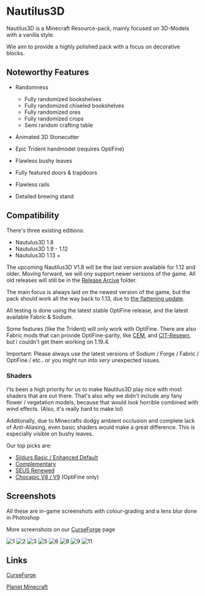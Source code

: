 # Nautilus3D


Nautilus3D is a Minecraft Resource-pack, mainly focused on 3D-Models with a vanilla style.

Wie aim to provide a highly polished pack with a focus on decorative blocks.


## Noteworthy Features

- Randomness
  - Fully randomized bookshelves
  - Fully randomized chiseled bookshelves
  - Fully randomized ores
  - Fully randomized crops
  - Semi random crafting table

- Animated 3D Stonecutter
- Epic Trident handmodel (requires OptiFine)
- Flawless bushy leaves
- Fully featured doors & trapdoors
- Flawless rails
- Detailed brewing stand


## Compatibility
There's three existing editions:

- Nautulus3D 1.8
- Nautulus3D 1.9 - 1.12
- Nautulus3D 1.13 +

The upcoming Nautilus3D V1.8 will be the last version available for 1.12 and older. Moving forward, we will ony support newer versions of the game. All old releases will still be in the [Release Arcive](https://github.com/FabianMPunkt/Nautilus3D/tree/main/Release%20Archive) folder.

The main focus is always laid on the newest version of the game, but the pack should work all the way back to 1.13, due to [the flattening update](https://minecraft.fandom.com/wiki/Java_Edition_1.13/Flattening).

All testing is done using the latest stable OptiFine release, and the latest available Fabric & Sodium.

Some features (like the Trident) will only work with OptiFine.
There are also Fabric mods that can provide OptiFine-parity, like [CEM](https://modrinth.com/mod/cem), and [CIT-Resewn](https://modrinth.com/mod/cit-resewn), but i couldn't get them working on 1.19.4.

Important: Please always use the latest versions of Sodium / Forge / Fabric / OptiFine / etc.. or you might run into _very_ unexpected issues.

### Shaders
I'ts been a high priority for us to make Nautilus3D play nice with most shaders that are out there. That's also why we didn't include any fany flower / vegetation models, because that would look horrible combined with wind effects. (Also, it's really hard to make lol)

Additonally, due to Minecrafts dodgy ambient occlusion and complete lack of Anti-Aliasing, even basic shaders would make a great difference.
This is especially visible on bushy leaves.

Our top picks are:
- [Sildurs Basic / Enhanced Default](https://sildurs-shaders.github.io/downloads/)
- [Complementary](https://www.curseforge.com/minecraft/customization/complementary-shaders)
- [SEUS Renewed](https://www.sonicether.com/seus/)
- [Chocapic V8 / V9](https://www.curseforge.com/minecraft/customization/chocapic13-shaders) (OptiFine only)

## Screenshots
All these are in-game screenshots with colour-grading and a lens blur done in Photoshop

More screenshots on our [CurseForge](https://www.curseforge.com/minecraft/texture-packs/nautilus3d/screenshots) page

![1](https://user-images.githubusercontent.com/78741736/226301742-b4b470ae-50c5-470d-9fd7-210874d7e720.png)
![2](https://user-images.githubusercontent.com/78741736/226301760-e273bf60-61ca-4295-ad07-b918cb6b9048.png)
![3](https://user-images.githubusercontent.com/78741736/226301770-686ad1a2-59e6-4081-9cef-ecf3a7298d4b.png)
![5](https://user-images.githubusercontent.com/78741736/226301776-ab36123d-82d4-4102-a7d3-e01ce1af5e13.png)
![6](https://user-images.githubusercontent.com/78741736/226301795-61a968eb-0d5d-43ae-8863-8e589004ffb7.png)
![8](https://user-images.githubusercontent.com/78741736/226301800-df6c6022-265c-43b7-bced-663a4b022e8b.png)
![9](https://user-images.githubusercontent.com/78741736/226301812-7951ddf5-0be6-4249-b8ba-100bcd575810.png)
![11](https://user-images.githubusercontent.com/78741736/226301821-3c886144-2a6d-41b9-8b0b-0075e9ca13c0.png)



## Links


[CurseForge](https://www.curseforge.com/minecraft/texture-packs/nautilus3d)

[Planet Minecraft](https://www.planetminecraft.com/texture-pack/nautilus-pack-3d/)


